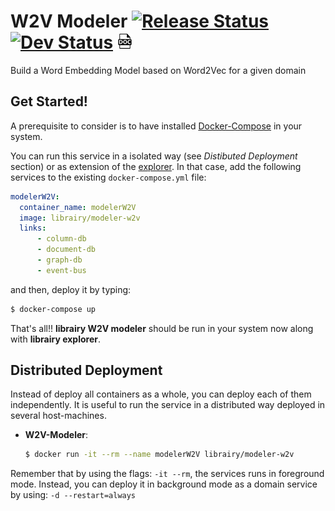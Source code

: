 # W2V Modeler [![Release Status](https://travis-ci.org/librairy/modeler-w2v.svg?branch=master)](https://travis-ci.org/librairy/modeler-w2v) [![Dev Status](https://travis-ci.org/librairy/modeler-w2v.svg?branch=develop)](https://travis-ci.org/librairy/modeler-w2v) [![Doc](https://raw.githubusercontent.com/librairy/resources/master/figures/interface.png)](https://rawgit.com/librairy/modeler-w2v/doc/report/index.html)

Build a Word Embedding Model based on Word2Vec for a given domain

## Get Started!

A prerequisite to consider is to have installed [Docker-Compose](https://docs.docker.com/compose/) in your system.

You can run this service in a isolated way (see *Distibuted Deployment* section) or as extension of the [explorer](https://github.com/librairy/explorer).
In that case, add the following services to the existing `docker-compose.yml` file:


```yml
modelerW2V:
  container_name: modelerW2V
  image: librairy/modeler-w2v
  links:
      - column-db
      - document-db
      - graph-db
      - event-bus
```

and then, deploy it by typing:

```sh
$ docker-compose up
```
That's all!! **librairy W2V modeler** should be run in your system now along with **librairy explorer**.

## Distributed Deployment

Instead of deploy all containers as a whole, you can deploy each of them independently. It is useful to run the service in a distributed way deployed in several host-machines.

- **W2V-Modeler**:  

    ```sh
    $ docker run -it --rm --name modelerW2V librairy/modeler-w2v
    ```

Remember that by using the flags: `-it --rm`, the services runs in foreground mode. Instead, you can deploy it in background mode as a domain service by using: `-d --restart=always`